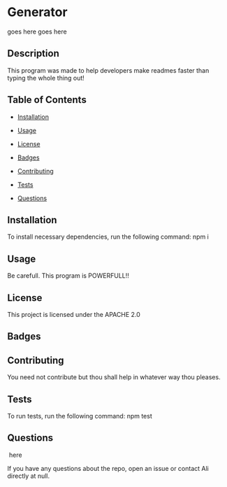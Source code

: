  # Generator
  <badge> goes here
  <github link> goes here

## Description
  
  This program was made to help developers make readmes faster than typing the whole thing out!

## Table of Contents

* [Installation](#installation)

* [Usage](#usage)

* [License](#license)

* [Badges](#badges)

* [Contributing](#contributing)

* [Tests](#tests)

* [Questions](#questions)
  
## Installation

  To install necessary dependencies, run the following command: npm i
  
## Usage

  Be carefull. This program is POWERFULL!!
  
## License

  This project is licensed under the APACHE 2.0
  
## Badges

  
  
## Contributing

  You need not contribute but thou shall help in whatever way thou pleases.
  

## Tests

  To run tests, run the following command: npm test
  
## Questions

  <img> here

  If you have any questions about the repo, open an issue or contact Ali directly at null.